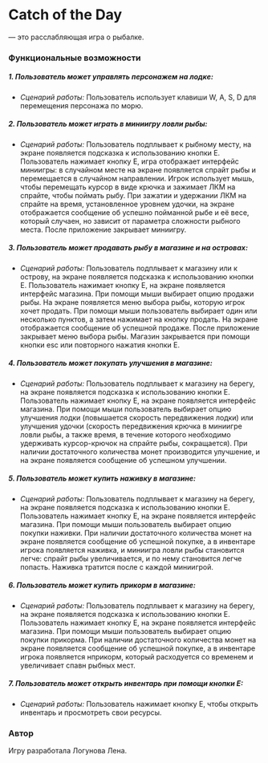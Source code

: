 # Catch of the Day
— это расслабляющая игра о рыбалке.


### Функциональные возможности

##### 1. Пользователь может управлять персонажем на лодке:
   - *Сценарий работы:* Пользователь использует клавиши W, A, S, D для перемещения персонажа по морю.

##### 2. Пользователь может играть в миниигру ловли рыбы:
   - *Сценарий работы:* Пользователь подплывает к рыбному месту, на экране появляется подсказка к использованию кнопки Е. Пользователь нажимает кнопку Е, игра отображает интерфейс миниигры: в случайном месте на экране появляется спрайт рыбы и перемещается в случайном направлении. Игрок использует мышь, чтобы перемещать курсор в виде крючка и зажимает ЛКМ на спрайте, чтобы поймать рыбу. При зажатии и удержании ЛКМ на спрайте на время, установленное уровнем удочки, на экране отображается сообщение об успешно пойманной рыбе и её весе, который случаен, но зависит от параметра сложности рыбного места. После приложение закрывает миниигру.

##### 3. Пользователь может продавать рыбу в магазине и на островах:
   - *Сценарий работы:* Пользователь подплывает к магазину или к острову, на экране появляется подсказка к использованию кнопки Е. Пользователь нажимает кнопку Е, на экране появляется интерфейс магазина. При помощи мыши выбирает опцию продажи рыбы. На экране появляется меню выбора рыбы, которую игрок хочет продать. При помощи мыши пользователь выбирает один или несколько пунктов, а затем нажимает на кнопку продать. На экране отображается сообщение об успешной продаже. После приложение закрывает меню выбора рыбы. Магазин закрывается при помощи кнопки esc или повторного нажатия кнопки Е.

##### 4. Пользователь может покупать улучшения в магазине:
   - *Сценарий работы:* Пользователь подплывает к магазину на берегу, на экране появляется подсказка к использованию кнопки Е. Пользователь нажимает кнопку Е, на экране появляется интерфейс магазина. При помощи мыши пользователь выбирает опцию улучшения лодки (повышается скорость передвижения лодки) или улучшения удочки (скорость передвижения крючка в миниигре ловли рыбы, а также время, в течение которого необходимо удерживать курсор-крючок на спрайте рыбы, сокращается). При наличии достаточного количества монет производится улучшение, и на экране появляется сообщение об успешном улучшении.
  
##### 5. Пользователь может купить наживку в магазине:
   - *Сценарий работы:* Пользователь подплывает к магазину на берегу, на экране появляется подсказка к использованию кнопки Е. Пользователь нажимает кнопку Е, на экране появляется интерфейс магазина. При помощи мыши пользователь выбирает опцию покупки наживки. При наличии достаточного количества монет на экране появляется сообщение об успешной покупке, а в инвентаре игрока появляется наживка, и миниигра ловли рыбы становится легче: спрайт рыбы увеличивается, и по нему становится легче попасть. Наживка тратится после с каждой миниигрой.
  
##### 6. Пользователь может купить прикорм в магазине:
   - *Сценарий работы:* Пользователь подплывает к магазину на берегу, на экране появляется подсказка к использованию кнопки Е. Пользователь нажимает кнопку Е, на экране появляется интерфейс магазина. При помощи мыши пользователь выбирает опцию покупки прикорма. При наличии достаточного количества монет на экране появляется сообщение об успешной покупке, а в инвентаре игрока появляется нприкорм, который расходуется со временем и увеличивает спавн рыбных мест.
  
##### 7. Пользователь может открыть инвентарь при помощи кнопки E:
   - *Сценарий работы:* Пользователь нажимает кнопку E, чтобы открыть инвентарь и просмотреть свои ресурсы.


### Автор

Игру разработала Логунова Лена.
